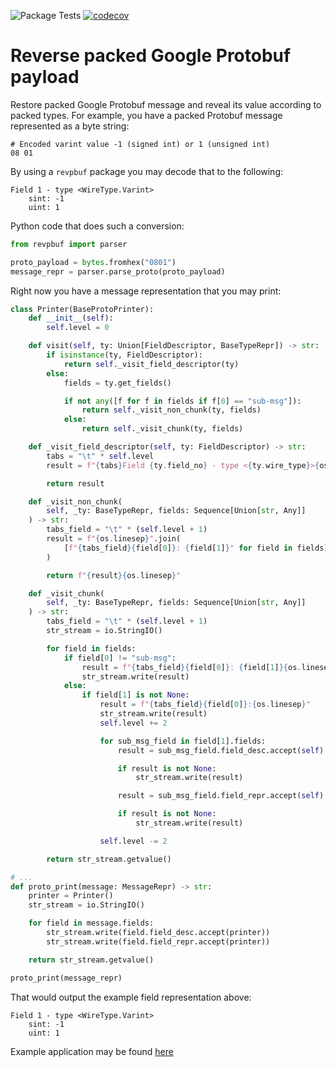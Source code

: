 ![Package Tests](https://github.com/vpetrigo/rev-protobuf/workflows/Package%20Tests/badge.svg) [![codecov](https://codecov.io/gh/vpetrigo/rev-protobuf/branch/master/graph/badge.svg)](https://codecov.io/gh/vpetrigo/rev-protobuf) 

# Reverse packed Google Protobuf payload

Restore packed Google Protobuf message and reveal its value according to packed types.
For example, you have a packed Protobuf message represented as a byte string:

```
# Encoded varint value -1 (signed int) or 1 (unsigned int)
08 01
```

By using a `revpbuf` package you may decode that to the following:

```
Field 1 - type <WireType.Varint>
	sint: -1
	uint: 1
```

Python code that does such a conversion:

```python
from revpbuf import parser

proto_payload = bytes.fromhex("0801")
message_repr = parser.parse_proto(proto_payload)
```

Right now you have a message representation that you may print:

```python
class Printer(BaseProtoPrinter):
    def __init__(self):
        self.level = 0

    def visit(self, ty: Union[FieldDescriptor, BaseTypeRepr]) -> str:
        if isinstance(ty, FieldDescriptor):
            return self._visit_field_descriptor(ty)
        else:
            fields = ty.get_fields()

            if not any([f for f in fields if f[0] == "sub-msg"]):
                return self._visit_non_chunk(ty, fields)
            else:
                return self._visit_chunk(ty, fields)

    def _visit_field_descriptor(self, ty: FieldDescriptor) -> str:
        tabs = "\t" * self.level
        result = f"{tabs}Field {ty.field_no} - type <{ty.wire_type}>{os.linesep}"

        return result

    def _visit_non_chunk(
        self, _ty: BaseTypeRepr, fields: Sequence[Union[str, Any]]
    ) -> str:
        tabs_field = "\t" * (self.level + 1)
        result = f"{os.linesep}".join(
            [f"{tabs_field}{field[0]}: {field[1]}" for field in fields]
        )

        return f"{result}{os.linesep}"

    def _visit_chunk(
        self, _ty: BaseTypeRepr, fields: Sequence[Union[str, Any]]
    ) -> str:
        tabs_field = "\t" * (self.level + 1)
        str_stream = io.StringIO()

        for field in fields:
            if field[0] != "sub-msg":
                result = f"{tabs_field}{field[0]}: {field[1]}{os.linesep}"
                str_stream.write(result)
            else:
                if field[1] is not None:
                    result = f"{tabs_field}{field[0]}:{os.linesep}"
                    str_stream.write(result)
                    self.level += 2

                    for sub_msg_field in field[1].fields:
                        result = sub_msg_field.field_desc.accept(self)

                        if result is not None:
                            str_stream.write(result)

                        result = sub_msg_field.field_repr.accept(self)

                        if result is not None:
                            str_stream.write(result)

                    self.level -= 2

        return str_stream.getvalue()

# ...
def proto_print(message: MessageRepr) -> str:
    printer = Printer()
    str_stream = io.StringIO()

    for field in message.fields:
        str_stream.write(field.field_desc.accept(printer))
        str_stream.write(field.field_repr.accept(printer))

    return str_stream.getvalue()

proto_print(message_repr)
```

That would output the example field representation above:

```
Field 1 - type <WireType.Varint>
	sint: -1
	uint: 1
```

Example application may be found [here](examples/)
